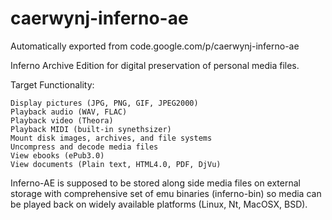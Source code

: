 # caerwynj-inferno-ae
Automatically exported from code.google.com/p/caerwynj-inferno-ae

Inferno Archive Edition for digital preservation of personal media files.

Target Functionality:

    Display pictures (JPG, PNG, GIF, JPEG2000)
    Playback audio (WAV, FLAC)
    Playback video (Theora)
    Playback MIDI (built-in synethsizer)
    Mount disk images, archives, and file systems
    Uncompress and decode media files
    View ebooks (ePub3.0)
    View documents (Plain text, HTML4.0, PDF, DjVu) 

Inferno-AE is supposed to be stored along side media files on external storage with comprehensive set of emu binaries (inferno-bin) so media can be played back on widely available platforms (Linux, Nt, MacOSX, BSD). 
